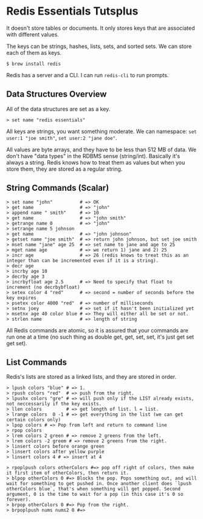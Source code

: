 # Redis Essentials Tutsplus

It doesn't store tables or documents. It only stores keys that are associated with different values.

The keys can be strings, hashes, lists, sets, and sorted sets. We can store each of them as keys.

    $ brew install redis

Redis has a server and a CLI. I can run `redis-cli` to run prompts.

## Data Structures Overview

All of the data structures are set as a key.

    > set name "redis essentials"

All keys are strings, you want something moderate. We can namespace: `set user:1 "joe smith"`, `set user:2 "jane doe"`.

All values are byte arrays, and they have to be less than 512 MB of data. We don't have "data types" in the RDBMS sense (string/int). Basically it's always a string. Redis knows how to treat them as values but when you store them, they are stored as a regular string.

## String Commands (Scalar)

    > set name "john"          # => OK
    > get name                 # => "john"
    > append name " smith"     # => 10
    > get name                 # => "john smith"
    > getrange name 0          # => "john"
    > setrange name 5 johnson
    > get name                 # => "john johnson"
    > getset name "joe smith"  # => return john johnson, but set joe smith
    > mset name "jane" age 25  # => set name to jane and age to 25
    > mget name age            # => we return 1) jane and 2) 25
    > incr age                 # => 26 (redis knows to treat this as an integer than can be incremented even if it is a string).
    > decr age
    > incrby age 10
    > decrby age 3
    > incrbyfloat age 2.5      # => Need to specify that float to increment (no decrbybfloat)
    > setex color 4 "red"      # => second = number of seconds before the key expires
    > psetex color 4000 "red"  # => number of milliseconds
    > setnx joey               # => set if it hasn't been initialized yet
    > msetnx age 40 color blue # => They will either all be set or not.
    > strlen name              # => length of string

All Redis commands are atomic, so it is assured that your commands are run one at a time (no such thing as double get, get, set, set, it's just get set get set).

## List Commands

Redis's lists are stored as a linked lists, and they are stored in order.

    > lpush colors "blue" # => 1.
    > rpush colors "red"  # => push from the right.
    > lpushx colors "gre" # => will push only if the LIST already exists, not neccessarily if the key exists.
    > llen colors         # => get length of list. l = list.
    > lrange colors  0 -1 # => get everything in the list (we can get certain colors only)
    > lpop colors # => Pop from left and return to command line
    > rpop colors
    > lrem colors 2 green # => remove 2 greens from the left.
    > lrem colors -2 greem # => remove 2 greens from the right.
    > linsert colors before orange green
    > linsert colors after yellow purple
    > linsert colors 4 # => insert at 4

    > rpoplpush colors otherColors #=> pop off right of colors, then make it first item of otherColors, then return it.
    > blpop otherColors 0 #=> Blocks the pop. Pops something out, and will wait for something to get pushed in. Once another client does `lpush otherColors blue`, that's when something will get popped. Second argument, 0 is the time to wait for a pop (in this case it's 0 so forever).
    > brpop otherColors 0 #=> Pop from the right.
    > brpoplpush nums nums2 0 #=>









